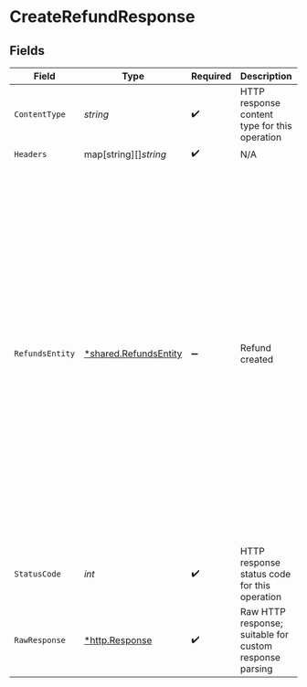 # CreateRefundResponse


## Fields

| Field                                                                                                                                                                                                                                                                                                                                                                                                                                                                                                                                          | Type                                                                                                                                                                                                                                                                                                                                                                                                                                                                                                                                           | Required                                                                                                                                                                                                                                                                                                                                                                                                                                                                                                                                       | Description                                                                                                                                                                                                                                                                                                                                                                                                                                                                                                                                    | Example                                                                                                                                                                                                                                                                                                                                                                                                                                                                                                                                        |
| ---------------------------------------------------------------------------------------------------------------------------------------------------------------------------------------------------------------------------------------------------------------------------------------------------------------------------------------------------------------------------------------------------------------------------------------------------------------------------------------------------------------------------------------------- | ---------------------------------------------------------------------------------------------------------------------------------------------------------------------------------------------------------------------------------------------------------------------------------------------------------------------------------------------------------------------------------------------------------------------------------------------------------------------------------------------------------------------------------------------- | ---------------------------------------------------------------------------------------------------------------------------------------------------------------------------------------------------------------------------------------------------------------------------------------------------------------------------------------------------------------------------------------------------------------------------------------------------------------------------------------------------------------------------------------------- | ---------------------------------------------------------------------------------------------------------------------------------------------------------------------------------------------------------------------------------------------------------------------------------------------------------------------------------------------------------------------------------------------------------------------------------------------------------------------------------------------------------------------------------------------- | ---------------------------------------------------------------------------------------------------------------------------------------------------------------------------------------------------------------------------------------------------------------------------------------------------------------------------------------------------------------------------------------------------------------------------------------------------------------------------------------------------------------------------------------------- |
| `ContentType`                                                                                                                                                                                                                                                                                                                                                                                                                                                                                                                                  | *string*                                                                                                                                                                                                                                                                                                                                                                                                                                                                                                                                       | :heavy_check_mark:                                                                                                                                                                                                                                                                                                                                                                                                                                                                                                                             | HTTP response content type for this operation                                                                                                                                                                                                                                                                                                                                                                                                                                                                                                  |                                                                                                                                                                                                                                                                                                                                                                                                                                                                                                                                                |
| `Headers`                                                                                                                                                                                                                                                                                                                                                                                                                                                                                                                                      | map[string][]*string*                                                                                                                                                                                                                                                                                                                                                                                                                                                                                                                          | :heavy_check_mark:                                                                                                                                                                                                                                                                                                                                                                                                                                                                                                                             | N/A                                                                                                                                                                                                                                                                                                                                                                                                                                                                                                                                            |                                                                                                                                                                                                                                                                                                                                                                                                                                                                                                                                                |
| `RefundsEntity`                                                                                                                                                                                                                                                                                                                                                                                                                                                                                                                                | [*shared.RefundsEntity](../../../pkg/models/shared/refundsentity.md)                                                                                                                                                                                                                                                                                                                                                                                                                                                                           | :heavy_minus_sign:                                                                                                                                                                                                                                                                                                                                                                                                                                                                                                                             | Refund created                                                                                                                                                                                                                                                                                                                                                                                                                                                                                                                                 | {<br/>"cf_payment_id": 918812,<br/>"cf_refund_id": "refund_1553338",<br/>"refund_id": "REF-123",<br/>"order_id": "c6G-QMcbm1848",<br/>"entity": "refund",<br/>"refund_amount": 100.81,<br/>"refund_currency": "INR",<br/>"refund_note": "Refund for order #123",<br/>"refund_status": "SUCCESS",<br/>"refund_type": "MERCHANT_INITIATED",<br/>"refund_splits": [],<br/>"status_description": "In Progress",<br/>"refund_arn": "RF12312",<br/>"metadata": null,<br/>"created_at": "2021-07-25T08:57:52+05:30",<br/>"processed_at": "2021-07-25T12:57:52+05:30",<br/>"refund_charge": 0,<br/>"refund_mode": "STANDARD"<br/>} |
| `StatusCode`                                                                                                                                                                                                                                                                                                                                                                                                                                                                                                                                   | *int*                                                                                                                                                                                                                                                                                                                                                                                                                                                                                                                                          | :heavy_check_mark:                                                                                                                                                                                                                                                                                                                                                                                                                                                                                                                             | HTTP response status code for this operation                                                                                                                                                                                                                                                                                                                                                                                                                                                                                                   |                                                                                                                                                                                                                                                                                                                                                                                                                                                                                                                                                |
| `RawResponse`                                                                                                                                                                                                                                                                                                                                                                                                                                                                                                                                  | [*http.Response](https://pkg.go.dev/net/http#Response)                                                                                                                                                                                                                                                                                                                                                                                                                                                                                         | :heavy_check_mark:                                                                                                                                                                                                                                                                                                                                                                                                                                                                                                                             | Raw HTTP response; suitable for custom response parsing                                                                                                                                                                                                                                                                                                                                                                                                                                                                                        |                                                                                                                                                                                                                                                                                                                                                                                                                                                                                                                                                |